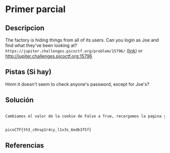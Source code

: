 # Primer parcial 

## Descripcion

The factory is hiding things from all of its users. Can you login as Joe and find what they've been looking at? `https://jupiter.challenges.picoctf.org/problem/15796/` ([link](https://jupiter.challenges.picoctf.org/problem/15796/)) or http://jupiter.challenges.picoctf.org:15796

## Pistas (Si hay)

Hmm it doesn't seem to check anyone's password, except for Joe's?

## Solución

``` Bash

Cambiamos el valor de la cookie de False a True, recargamos la pagina y nos da la flag


picoCTF{th3_c0nsp1r4cy_l1v3s_6edb3f5f}

```

## Referencias